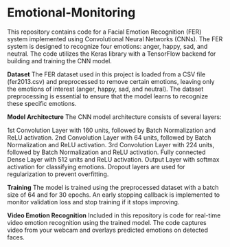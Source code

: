 # Emotional-Monitoring
This repository contains code for a Facial Emotion Recognition (FER) system implemented using Convolutional Neural Networks (CNNs). The FER system is designed to recognize four emotions: anger, happy, sad, and neutral. The code utilizes the Keras library with a TensorFlow backend for building and training the CNN model.

**Dataset**
The FER dataset used in this project is loaded from a CSV file (fer2013.csv) and preprocessed to remove certain emotions, leaving only the emotions of interest (anger, happy, sad, and neutral). The dataset preprocessing is essential to ensure that the model learns to recognize these specific emotions.

**Model Architecture**
The CNN model architecture consists of several layers:

1st Convolution Layer with 160 units, followed by Batch Normalization and ReLU activation.
2nd Convolution Layer with 64 units, followed by Batch Normalization and ReLU activation.
3rd Convolution Layer with 224 units, followed by Batch Normalization and ReLU activation.
Fully connected Dense Layer with 512 units and ReLU activation.
Output Layer with softmax activation for classifying emotions.
Dropout layers are used for regularization to prevent overfitting.

**Training**
The model is trained using the preprocessed dataset with a batch size of 64 and for 30 epochs. An early stopping callback is implemented to monitor validation loss and stop training if it stops improving.

**Video Emotion Recognition**
Included in this repository is code for real-time video emotion recognition using the trained model. The code captures video from your webcam and overlays predicted emotions on detected faces.
